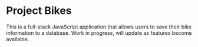 # Project Bikes

This is a full-stack JavaScript application that allows users to save their bike information to a database. Work in progress, will update as features become available.
